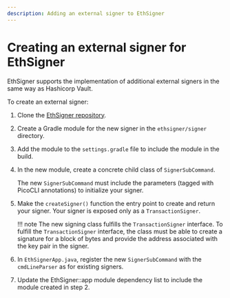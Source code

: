 ```yaml
---
description: Adding an external signer to EthSigner
---
```


# Creating an external signer for EthSigner

EthSigner supports the implementation of additional external signers in the same way as Hashicorp Vault.

To create an external signer:

1. Clone the [EthSigner repository](https://github.com/PegaSysEng/ethsigner).

1. Create a Gradle module for the new signer in the `ethsigner/signer` directory.

1. Add the module to the `settings.gradle` file to include the module in the build.

1. In the new module, create a concrete child class of `SignerSubCommand`.

    The new `SignerSubCommand` must include the parameters (tagged with PicoCLI annotations) to
    initialize your signer.

1. Make the `createSigner()` function the entry point to create and return your signer. Your signer is exposed only as a `TransactionSigner`.

    !!! note
        The new signing class fulfills the `TransactionSigner` interface. To fulfill the `TransactionSigner` interface, the class must be able to create a signature for a block of bytes and provide the address associated with the key pair in the signer.

1. In `EthSignerApp.java`, register the new `SignerSubCommand` with the `cmdLineParser` as for existing signers.

1. Update the EthSigner::app module dependency list to include the module created in step 2.

